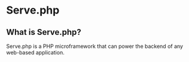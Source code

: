 Serve.php
=========

What is Serve.php?
------------------

Serve.php is a PHP microframework that can power the backend of any web-based application.
